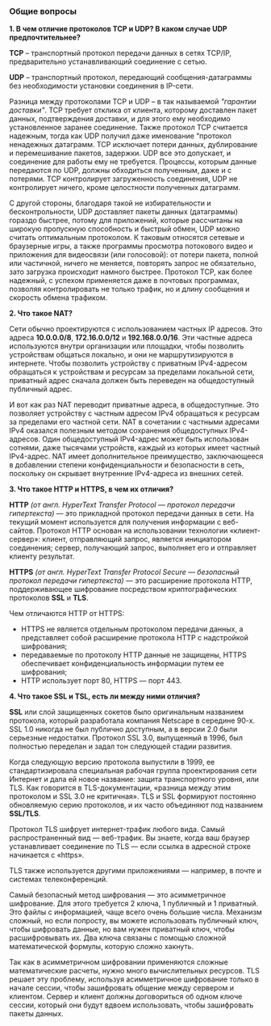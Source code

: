 ### <a name="common_questions"></a>Общие вопросы

**1. В чем отличие протоколов TCP и UDP? В каком случае UDP предпочтительнее?**

__TCP__ – транспортный протокол передачи данных в сетях TCP/IP, предварительно устанавливающий соединение с сетью.

__UDP__ – транспортный протокол, передающий сообщения-датаграммы без необходимости установки соединения в IP-сети.

Разница между протоколами TCP и UDP – в так называемой _"гарантии доставки"_. 
TCP требует отклика от клиента, которому доставлен пакет данных, подтверждения доставки, и для этого ему необходимо установленное заранее соединение. 
Также протокол TCP считается надежным, тогда как UDP получил даже именование “протокол ненадежных датаграмм. 
TCP исключает потери данных, дублирование и перемешивание пакетов, задержки. 
UDP все это допускает, и соединение для работы ему не требуется. 
Процессы, которым данные передаются по UDP, должны обходиться полученным, даже и с потерями. 
TCP контролирует загруженность соединения, UDP не контролирует ничего, кроме целостности полученных датаграмм.

С другой стороны, благодаря такой не избирательности и бесконтрольности, UDP доставляет пакеты данных (датаграммы) гораздо быстрее, потому для приложений, которые рассчитаны на широкую пропускную способность и быстрый обмен, UDP можно считать оптимальным протоколом. 
К таковым относятся сетевые и браузерные игры, а также программы просмотра потокового видео и приложения для видеосвязи (или голосовой): от потери пакета, полной или частичной, ничего не меняется, повторять запрос не обязательно, зато загрузка происходит намного быстрее. 
Протокол TCP, как более надежный, с успехом применяется даже в почтовых программах, позволяя контролировать не только трафик, но и длину сообщения и скорость обмена трафиком.

**2. Что такое NAT?**

Сети обычно проектируются с использованием частных IP адресов. 
Это адреса __10.0.0.0/8__, __172.16.0.0/12__ и __192.168.0.0/16__. 
Эти частные адреса используются внутри организации или площадки, чтобы позволить устройствам общаться локально, и они не маршрутизируются в интернете. 
Чтобы позволить устройству с приватным IPv4-адресом обращаться к устройствам и ресурсам за пределами локальной сети, приватный адрес сначала должен быть переведен на общедоступный публичный адрес.

И вот как раз NAT переводит приватные адреса, в общедоступные. 
Это позволяет устройству с частным адресом IPv4 обращаться к ресурсам за пределами его частной сети. NAT в сочетании с частными адресами IPv4 оказался полезным методом сохранения общедоступных IPv4-адресов. 
Один общедоступный IPv4-адрес может быть использован сотнями, даже тысячами устройств, каждый из которых имеет частный IPv4-адрес. 
NAT имеет дополнительное преимущество, заключающееся в добавлении степени конфиденциальности и безопасности в сеть, поскольку он скрывает внутренние IPv4-адреса из внешних сетей.

**3. Что такое HTTP и HTTPS, в чем их отличия?**

__HTTP__ _(от англ. HyperText Transfer Protocol — протокол передачи гипертекста)_ — это прикладной протокол передачи данных в сети. 
На текущий момент используется для получения информации с веб-сайтов. 
Протокол HTTP основан на использовании технологии «клиент-сервер»: клиент, отправляющий запрос, является инициатором соединения; сервер, получающий запрос, выполняет его и отправляет клиенту результат.

__HTTPS__ _(от англ. HyperText Transfer Protocol Secure — безопасный протокол передачи гипертекста)_ — это расширение протокола HTTP, поддерживающее шифрование посредством криптографических протоколов __SSL__ и __TLS__.

Чем отличаются HTTP от HTTPS:
- HTTPS не является отдельным протоколом передачи данных, а представляет собой расширение протокола HTTP с надстройкой шифрования;
- передаваемые по протоколу HTTP данные не защищены, HTTPS обеспечивает конфиденциальность информации путем ее шифрования;
- HTTP использует порт 80, HTTPS — порт 443.

**4. Что такое SSL и TSL, есть ли между ними отличия?**

__SSL__ или слой защищенных сокетов было оригинальным названием протокола, который разработала компания Netscape в середине 90-х. 
SSL 1.0 никогда не был публично доступным, а в версии 2.0 были серьезные недостатки. 
Протокол SSL 3.0, выпущенный в 1996, был полностью переделан и задал тон следующей стадии развития.

Когда следующую версию протокола выпустили в 1999, ее стандартизировала специальная рабочая группа проектирования сети Интернет и дала ей новое название: защита транспортного уровня, или TLS. 
Как говорится в TLS-документации, «разница между этим протоколом и SSL 3.0 не критичная». 
TLS и SSL формируют постоянно обновляемую серию протоколов, и их часто объединяют под названием __SSL/TLS__.

Протокол TLS шифрует интернет-трафик любого вида. Самый распространенный вид — веб-трафик. 
Вы знаете, когда ваш браузер устанавливает соединение по TLS — если ссылка в адресной строке начинается с «https».

TLS также используется другими приложениями — например, в почте и системах телеконференций.

Самый безопасный метод шифрования — это асимметричное шифрование. Для этого требуется 2 ключа, 1 публичный и 1 приватный. 
Это файлы с информацией, чаще всего очень большие числа. 
Механизм сложный, но если попросту, вы можете использовать публичный ключ, чтобы шифровать данные, но вам нужен приватный ключ, чтобы расшифровывать их. 
Два ключа связаны с помощью сложной математической формулы, которую сложно хакнуть.

Так как в асимметричном шифровании применяются сложные математические расчеты, нужно много вычислительных ресурсов. 
TLS решает эту проблему, используя асимметричное шифрование только в начале сессии, чтобы зашифровать общение между сервером и клиентом. 
Сервер и клиент должны договориться об одном ключе сессии, который они будут вдвоем использовать, чтобы зашифровать пакеты данных.